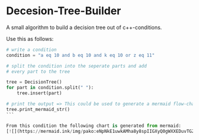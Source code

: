 # Decesion-Tree-Builder

A small algorithm to build a decision tree out of c++-conditions.

Use this as follows:

````python
# write a condition
condition = "a eq 10 and b eq 10 and k eq 10 or z eq 11"

# split the condition into the seperate parts and add
# every part to the tree

tree = DecisionTree()
for part in condition.split(" "):
    tree.insert(part)

# print the output => This could be used to generate a mermaid flow-chart
tree.print_mermaid_str()
```

From this condition the following chart is generated from mermaid:
[![](https://mermaid.ink/img/pako:eNpNkE1uwkAMha8y8spIIGXyQ0gWXXEDuvTGZYaCIA4Nk0WLuHs9mShi589-z37yE46989DC98D3s_nck1iL_bAiKZDFrSKbzebDFFqh_4mDiS1JhhznE2YkOdps4ZyknhckfU1SJX89cUWyTYZq4i1JiV8LliTNu7zRxVnSN-m-XtzhdeGdCorkmBPbGLlEa2NrDq1rbY5_b50c1tD5oeOL0zc8SYwhCGffeYJWS-dPPN4CAclLpTyG_vArR2jDMPo1jHfHwe8vrA_soD3x7eFf_6TIXiE?type=png)](https://mermaid.live/edit#pako:eNpNkE1uwkAMha8y8spIIGXyQ0gWXXEDuvTGZYaCIA4Nk0WLuHs9mShi589-z37yE46989DC98D3s_nck1iL_bAiKZDFrSKbzebDFFqh_4mDiS1JhhznE2YkOdps4ZyknhckfU1SJX89cUWyTYZq4i1JiV8LliTNu7zRxVnSN-m-XtzhdeGdCorkmBPbGLlEa2NrDq1rbY5_b50c1tD5oeOL0zc8SYwhCGffeYJWS-dPPN4CAclLpTyG_vArR2jDMPo1jHfHwe8vrA_soD3x7eFf_6TIXiE)
